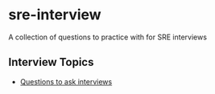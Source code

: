 # sre-interview
A collection of questions to practice with for SRE interviews

## Interview Topics
* [Questions to ask interviews](questions-to-ask-interviews.md)

